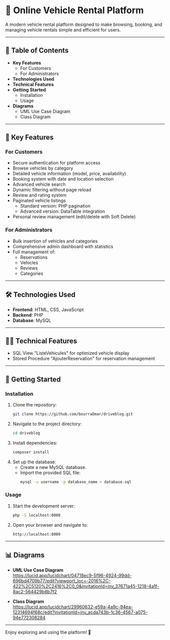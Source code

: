 # 🚗 Online Vehicle Rental Platform

A modern vehicle rental platform designed to make browsing, booking, and managing vehicle rentals simple and efficient for users.

---

## 📑 Table of Contents
- **Key Features**
  - For Customers
  - For Administrators
- **Technologies Used**
- **Technical Features**
- **Getting Started**
  - Installation
  - Usage
- **Diagrams**
  - UML Use Case Diagram
  - Class Diagram

---

## 🚀 Key Features

### For Customers
- Secure authentication for platform access
- Browse vehicles by category
- Detailed vehicle information (model, price, availability)
- Booking system with date and location selection
- Advanced vehicle search
- Dynamic filtering without page reload
- Review and rating system
- Paginated vehicle listings
  - Standard version: PHP pagination
  - Advanced version: DataTable integration
- Personal review management (edit/delete with Soft Delete)

### For Administrators
- Bulk insertion of vehicles and categories
- Comprehensive admin dashboard with statistics
- Full management of:
  - Reservations
  - Vehicles
  - Reviews
  - Categories

---

## 🛠 Technologies Used
- **Frontend**: HTML, CSS, JavaScript
- **Backend**: PHP
- **Database**: MySQL

---

## 🧑‍💻 Technical Features
- SQL View "ListeVehicules" for optimized vehicle display
- Stored Procedure "AjouterReservation" for reservation management

---

## 🚦 Getting Started

### Installation
1. Clone the repository:  
   ```bash
   git clone https://github.com/bourraOmar/driveblog.git
   ```
2. Navigate to the project directory:  
   ```bash
   cd driveblog
   ```
3. Install dependencies:  
   ```bash
   composer install
   ```
4. Set up the database:
   - Create a new MySQL database.
   - Import the provided SQL file:  
     ```bash
     mysql -u username -p database_name < database.sql
     ```

### Usage
1. Start the development server:  
   ```bash
   php -S localhost:8000
   ```
2. Open your browser and navigate to:  
   ```
   http://localhost:8000
   ```

---

## 📊 Diagrams
- **UML Use Case Diagram**  
  https://lucid.app/lucidchart/04718ec9-5f96-4924-99dd-696bd4709b77/edit?viewport_loc=-2016%2C-422%2C5120%2C2416%2C0_0&invitationId=inv_37671a45-1218-4a1f-8ac2-564429b8b7f2
  
- **Class Diagram**  
  https://lucid.app/lucidchart/29960632-e59a-4a9c-94ea-12314694f68c/edit?invitationId=inv_acda743b-1c36-4567-a075-94e772308284

---

Enjoy exploring and using the platform! 🚀
